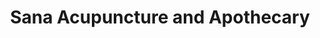 ---
title: "Sana Acupuncture and Apothecary"
url: /racine/sana-acupuncture-and-apothecary/
shop: herbalist
---